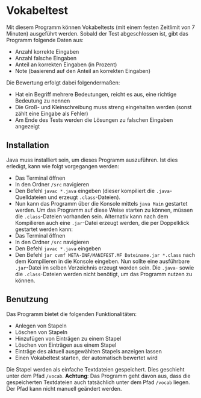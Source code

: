 # Vokabeltest

Mit diesem Programm können Vokabeltests (mit einem festen Zeitlimit von 7 Minuten) ausgeführt werden. Sobald der Test abgeschlossen ist, gibt das Programm folgende Daten aus:
- Anzahl korrekte Eingaben
- Anzahl falsche Eingaben
- Anteil an korrekten Eingaben (in Prozent)
- Note (basierend auf den Anteil an korrekten Eingaben)

Die Bewertung erfolgt dabei folgendermaßen:
- Hat ein Begriff mehrere Bedeutungen, reicht es aus, eine richtige Bedeutung zu nennen
- Die Groß- und Kleinschreibung muss streng eingehalten werden (sonst zählt eine Eingabe als Fehler)
- Am Ende des Tests werden die Lösungen zu falschen Eingaben angezeigt

## Installation

Java muss installiert sein, um dieses Programm auszuführen.
Ist dies erledigt, kann wie folgt vorgegangen werden:
- Das Terminal öffnen
- In den Ordner `/src` navigieren
- Den Befehl `javac *.java` eingeben (dieser kompiliert die `.java`-Quelldateien und erzeugt `.class`-Dateien).
- Nun kann das Programm über die Konsole mittels `java Main` gestartet werden. Um das Programm auf diese Weise starten zu können, müssen die `.class`-Dateien vorhanden sein.
Alternativ kann nach dem Kompilieren auch eine `.jar`-Datei erzeugt werden, die per Doppelklick gestartet werden kann: 
- Das Terminal öffnen
- In den Ordner `/src` navigieren
- Den Befehl `javac *.java` eingeben
- Den Befehl `jar cvmf META-INF/MANIFEST.MF Dateiname.jar *.class` nach dem Kompilieren in die Konsole eingeben. Nun sollte eine ausführbare `.jar`-Datei im selben Verzeichnis erzeugt worden sein. Die `.java`- sowie die `.class`-Dateien werden nicht benötigt, um das Programm nutzen zu können.

## Benutzung

Das Programm bietet die folgenden Funktionalitäten:
- Anlegen von Stapeln
- Löschen von Stapeln
- Hinzufügen von Einträgen zu einem Stapel
- Löschen von Einträgen aus einem Stapel
- Einträge des aktuell ausgewählten Stapels anzeigen lassen
- Einen Vokabeltest starten, der automatisch bewertet wird

Die Stapel werden als einfache Textdateien gespeichert. Dies geschieht unter dem Pfad `/vocab`.
**Achtung**: Das Programm geht davon aus, dass die gespeicherten Textdateien auch tatsächlich unter dem Pfad `/vocab` liegen. Der Pfad kann nicht manuell geändert werden.
